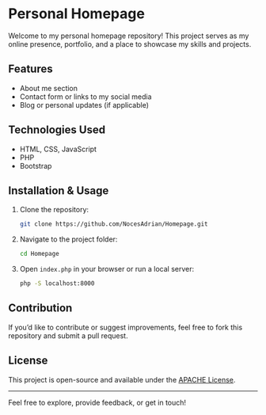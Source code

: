 # Personal Homepage

Welcome to my personal homepage repository! This project serves as my online presence, portfolio, and a place to showcase my skills and projects.

## Features
- About me section
- Contact form or links to my social media
- Blog or personal updates (if applicable)

## Technologies Used
- HTML, CSS, JavaScript
- PHP
- Bootstrap

## Installation & Usage
1. Clone the repository:
   ```sh
   git clone https://github.com/NocesAdrian/Homepage.git
   ```
2. Navigate to the project folder:
   ```sh
   cd Homepage
   ```
3. Open `index.php` in your browser or run a local server:
   ```sh
   php -S localhost:8000
   ```

## Contribution
If you’d like to contribute or suggest improvements, feel free to fork this repository and submit a pull request.

## License
This project is open-source and available under the [APACHE License](LICENSE).

---

Feel free to explore, provide feedback, or get in touch!

